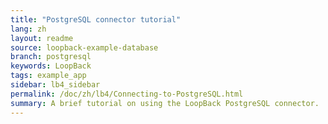 ```yaml
---
title: "PostgreSQL connector tutorial"
lang: zh
layout: readme
source: loopback-example-database
branch: postgresql
keywords: LoopBack
tags: example_app
sidebar: lb4_sidebar
permalink: /doc/zh/lb4/Connecting-to-PostgreSQL.html
summary: A brief tutorial on using the LoopBack PostgreSQL connector.  
---
```

